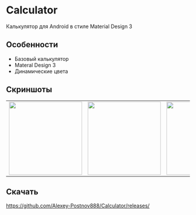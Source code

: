 # Calculator

Калькулятор для Android в стиле Material Design 3

## Особенности

- Базовый калькулятор
- Materal Design 3
- Динамические цвета

## Скриншоты

<div align="center">
  <table>
    <tr>
      <td align="center">
        <img src="https://github.com/user-attachments/assets/5ac2e258-2980-4a4e-8455-f79669fc733f" width="200"/><br/>
      </td>
      <td align="center">
        <img src="https://github.com/user-attachments/assets/6d2e5e7f-7631-4b52-ad3c-a55e0e0e5233" width="200"/><br/>
      </td>
      <td align="center">
        <img src="https://github.com/user-attachments/assets/4d0b2201-a095-445d-970b-7216f4c6d173" width="200""/><br/>
      </td>
      <td align="center">
        <img src="https://github.com/user-attachments/assets/14cf5e1a-de9c-4172-a20f-7eef494c5484" width="200"/><br/>
      </td>
    </tr>
  </table>
</div>

## Скачать

https://github.com/Alexey-Postnov888/Calculator/releases/
